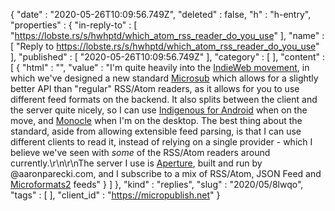 {
  "date" : "2020-05-26T10:09:56.749Z",
  "deleted" : false,
  "h" : "h-entry",
  "properties" : {
    "in-reply-to" : [ "https://lobste.rs/s/hwhptd/which_atom_rss_reader_do_you_use" ],
    "name" : [ "Reply to https://lobste.rs/s/hwhptd/which_atom_rss_reader_do_you_use" ],
    "published" : [ "2020-05-26T10:09:56.749Z" ],
    "category" : [ ],
    "content" : [ {
      "html" : "",
      "value" : "I'm quite heavily into the [IndieWeb movement](https://indieweb.org/why), in which we've designed a new standard [Microsub](https://indieweb.org/Microsub) which allows for a slightly better API than \"regular\" RSS/Atom readers, as it allows for you to use different feed formats on the backend. It also splits between the client and the server quite nicely, so I can use [Indigenous for Android](https://indigenous.realize.be/) when on the move, and [Monocle](https://monocle.p3k.io/) when I'm on the desktop. The best thing about the standard, aside from allowing extensible feed parsing, is that I can use different clients to read it, instead of relying on a single provider - which I believe we've seen with _some_ of the RSS/Atom readers around currently.\r\n\r\nThe server I use is [Aperture](https://aperture.p3k.io/), built and run by @aaronparecki.com, and I subscribe to a mix of RSS/Atom, JSON Feed and [Microformats2](https://microformats.io) feeds"
    } ]
  },
  "kind" : "replies",
  "slug" : "2020/05/8lwqo",
  "tags" : [ ],
  "client_id" : "https://micropublish.net"
}
